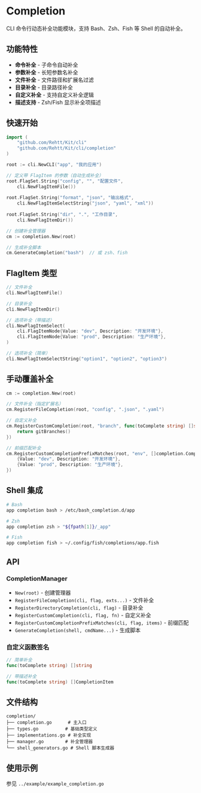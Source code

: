 # Completion

CLI 命令行动态补全功能模块，支持 Bash、Zsh、Fish 等 Shell 的自动补全。

## 功能特性

- **命令补全** - 子命令自动补全
- **参数补全** - 长短参数名补全  
- **文件补全** - 文件路径和扩展名过滤
- **目录补全** - 目录路径补全
- **自定义补全** - 支持自定义补全逻辑
- **描述支持** - Zsh/Fish 显示补全项描述

## 快速开始

```go
import (
    "github.com/Rehtt/Kit/cli"
    "github.com/Rehtt/Kit/cli/completion"
)

root := cli.NewCLI("app", "我的应用")

// 定义带 FlagItem 的参数（自动生成补全）
root.FlagSet.String("config", "", "配置文件", 
    cli.NewFlagItemFile())
    
root.FlagSet.String("format", "json", "输出格式", 
    cli.NewFlagItemSelectString("json", "yaml", "xml"))
    
root.FlagSet.String("dir", ".", "工作目录", 
    cli.NewFlagItemDir())

// 创建补全管理器
cm := completion.New(root)

// 生成补全脚本
cm.GenerateCompletion("bash")  // 或 zsh、fish
```

## FlagItem 类型

```go
// 文件补全
cli.NewFlagItemFile()

// 目录补全
cli.NewFlagItemDir()

// 选项补全（带描述）
cli.NewFlagItemSelect(
    cli.FlagItemNode{Value: "dev", Description: "开发环境"},
    cli.FlagItemNode{Value: "prod", Description: "生产环境"},
)

// 选项补全（简单）
cli.NewFlagItemSelectString("option1", "option2", "option3")
```

## 手动覆盖补全

```go
cm := completion.New(root)

// 文件补全（指定扩展名）
cm.RegisterFileCompletion(root, "config", ".json", ".yaml")

// 自定义补全
cm.RegisterCustomCompletion(root, "branch", func(toComplete string) []string {
    return gitBranches()
})

// 前缀匹配补全
cm.RegisterCustomCompletionPrefixMatches(root, "env", []completion.CompletionItem{
    {Value: "dev", Description: "开发环境"},
    {Value: "prod", Description: "生产环境"},
})
```

## Shell 集成

```bash
# Bash
app completion bash > /etc/bash_completion.d/app

# Zsh
app completion zsh > "${fpath[1]}/_app"

# Fish
app completion fish > ~/.config/fish/completions/app.fish
```

## API

### CompletionManager

- `New(root)` - 创建管理器
- `RegisterFileCompletion(cli, flag, exts...)` - 文件补全
- `RegisterDirectoryCompletion(cli, flag)` - 目录补全
- `RegisterCustomCompletion(cli, flag, fn)` - 自定义补全
- `RegisterCustomCompletionPrefixMatches(cli, flag, items)` - 前缀匹配
- `GenerateCompletion(shell, cmdName...)` - 生成脚本

### 自定义函数签名

```go
// 简单补全
func(toComplete string) []string

// 带描述补全
func(toComplete string) []CompletionItem
```

## 文件结构

```
completion/
├── completion.go      # 主入口
├── types.go          # 基础类型定义
├── implementations.go # 补全实现
├── manager.go        # 补全管理器
└── shell_generators.go # Shell 脚本生成器
```

## 使用示例

参见 `../example/example_completion.go`
